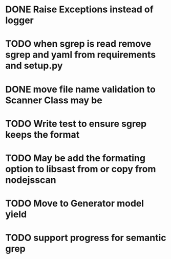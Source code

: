 
# DONE Raise Exceptions instead of logger
# TODO when sgrep is read remove sgrep and yaml from requirements and setup.py
# DONE move file name validation to Scanner Class may be
# TODO Write test to ensure sgrep keeps the format 
# TODO May be add the formating option to libsast from or copy from nodejsscan
# TODO Move to Generator model yield
# TODO support progress for semantic grep